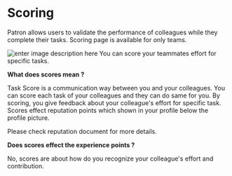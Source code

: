 #  Scoring
Patron allows users to validate the performance of colleagues while they complete their tasks. Scoring page is available for only teams. 

![enter image description here](https://raw.githubusercontent.com/patron-labs/patron_manual/master/images/scoring.png)
You can score your teammates effort for specific tasks.

**What does scores mean ?** 

Task Score  is a  communication way between you and your colleagues. You can score each task of your colleagues and they can do same for you. By scoring, you give feedback about your colleague's effort for specific task. Scores effect reputation points which shown in your profile below the profile picture. 

Please check reputation document for more details.

**Does scores effect the experience points ?** 

No, scores are about how do you recognize your colleague's effort and contribution. 









